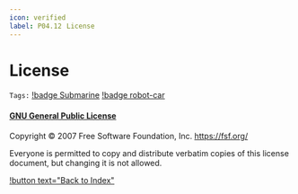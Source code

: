 ```yaml
---
icon: verified
label: P04.12⠀License
---
```

# License
`Tags:` [!badge Submarine](/projects/P04-submarine.md) [!badge robot-car]()

#### [GNU General Public License](https://www.gnu.org/licenses/gpl-3.0.html)
Copyright © 2007 Free Software Foundation, Inc. <https://fsf.org/>

Everyone is permitted to copy and distribute verbatim copies of this license document, but changing it is not allowed.

[!button text="Back to Index"](/projects/P04-submarine/P04-10-19-about-the-project/P04-10-index.md)